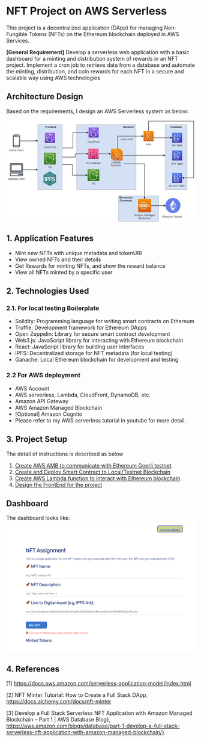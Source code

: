 # NFT Project on AWS Serverless
This project is a decentralized application (DApp) for managing Non-Fungible Tokens (NFTs) on the Ethereum blockchain deployed in AWS Services.

**[General Requirement]** Develop a serverless web application with a basic dashboard for a minting and distribution system of rewards in an NFT project. Implement a cron job to retrieve data from a database and automate the minting, distribution, and coin rewards for each NFT in a secure and scalable way using AWS technologies

## Architecture Design

Based on the requirements, I design an AWS Serverless system as below:

![image](/docs/figures/aws_serverless_NFT.jpg)

## 1. Application Features
- Mint new NFTs with unique metadata and tokenURI
- View owned NFTs and their details
- Get Rewards for minting NFTs, and show the reward balance
- View all NFTs minted by a specific user

## 2. Technologies Used
### 2.1. For local testing Boilerplate 
- Solidity: Programming language for writing smart contracts on Ethereum
- Truffle: Development framework for Ethereum DApps
- Open Zeppelin: Library for secure smart contract development
- Web3.js: JavaScript library for interacting with Ethereum blockchain
- React: JavaScript library for building user interfaces
- IPFS: Decentralized storage for NFT metadata (for local testing)
- Ganache: Local Ethereum blockchain for development and testing
  
 ### 2.2 For AWS deployment 
 - AWS Account 
 - AWS serverless, Lambda, CloudFront, DynamoDB, etc. 
 - Amazon API Gateway
 - AWS Amazon Managed Blockchain
 - [Optional] Amazon Cognito
 - Please refer to my AWS serverless tutorial in youtube for more detail. 

## 3. Project Setup
The detail of instructions is described as below
1. [Create AWS AMB to communicate with Ethereum Goerli testnet](./docs/documentation/1_Create_AMB_node.md)
2. [Create and Deploy Smart Contract to Local/Testnet Blockchain](./docs/documentation/2_Create_local_testing_ganache.md)
3. [Create AWS Lambda function to interact with Ethereum blockchain](./docs/documentation/3_AWS_Serverless.md)
4. [Design the FrontEnd for the project](./docs/documentation/4_Front_End_Design.md)
## Dashboard 

The dashboard looks like:
![image](/docs/figures/frontend-1.png)

## 4. References 
[1] https://docs.aws.amazon.com/serverless-application-model/index.html

[2] NFT Minter Tutorial: How to Create a Full Stack DApp, https://docs.alchemy.com/docs/nft-minter

[3] Develop a Full Stack Serverless NFT Application with Amazon Managed Blockchain – Part 1 | AWS Database Blog}, https://aws.amazon.com/blogs/database/part-1-develop-a-full-stack-serverless-nft-application-with-amazon-managed-blockchain/}. 